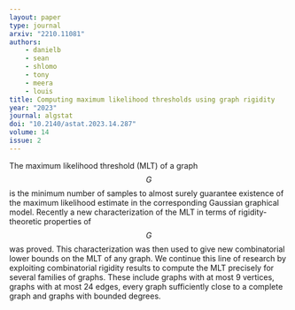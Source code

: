 ```yaml
---
layout: paper
type: journal
arxiv: "2210.11081"
authors: 
    - danielb
    - sean
    - shlomo
    - tony 
    - meera
    - louis
title: Computing maximum likelihood thresholds using graph rigidity 
year: "2023"
journal: algstat
doi: "10.2140/astat.2023.14.287"
volume: 14
issue: 2
---
```


The maximum likelihood threshold (MLT) of a graph $$G$$ is the minimum number of samples to almost surely guarantee existence of the maximum likelihood estimate in the corresponding Gaussian graphical model. Recently a new characterization of the MLT in terms of rigidity-theoretic properties of $$G$$ was proved. This characterization was then used to give new combinatorial lower bounds on the MLT of any graph. We continue this line of research by exploiting combinatorial rigidity results to compute the MLT precisely for several families of graphs. These include graphs with at most 9 vertices, graphs with at most 24 edges, every graph sufficiently close to a complete graph and graphs with bounded degrees.